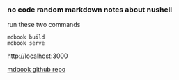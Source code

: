 ### no code random markdown notes about nushell

run these two commands

```
mdbook build
mdbook serve
```

http://localhost:3000

[mdbook github repo](https://github.com/rust-lang/mdBook)
